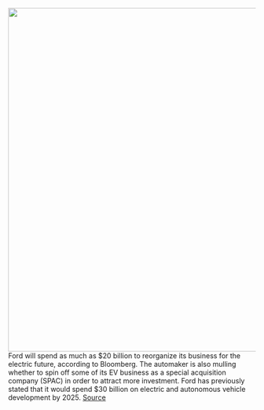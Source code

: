 <img src='https://cdn.vox-cdn.com/thumbor/tALpaUHQ0ua9BkksezRVdHZ4FLI=/0x0:2040x1360/1200x800/filters:focal(857x517:1183x843)/cdn.vox-cdn.com/uploads/chorus_image/image/70459025/akrales_20210526_4595_0029.0.jpg' width='700px' /><br/>
Ford will spend as much as $20 billion to reorganize its business for the electric future, according to Bloomberg. The automaker is also mulling whether to spin off some of its EV business as a special acquisition company (SPAC) in order to attract more investment. Ford has previously stated that it would spend $30 billion on electric and autonomous vehicle development by 2025.
<a href='https://www.theverge.com/2022/2/1/22912841/ford-electric-vehicle-reorganization-investment'> Source <a/>